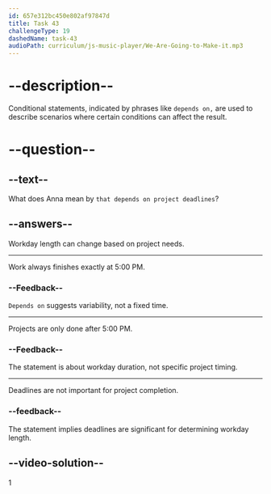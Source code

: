 ```yaml
---
id: 657e312bc450e802af97847d
title: Task 43
challengeType: 19
dashedName: task-43
audioPath: curriculum/js-music-player/We-Are-Going-to-Make-it.mp3
---
```


<!-- (audio) Tom: How long are our workdays?

Anna: We typically finish at 5:00 PM, but that depends on project deadlines. -->

# --description--

Conditional statements, indicated by phrases like `depends on,` are used to describe scenarios where certain conditions can affect the result.

# --question--

## --text--

What does Anna mean by `that depends on project deadlines`?

## --answers--

Workday length can change based on project needs.

---

Work always finishes exactly at 5:00 PM.

### --Feedback--

`Depends on` suggests variability, not a fixed time.

---

Projects are only done after 5:00 PM.

### --Feedback--

The statement is about workday duration, not specific project timing.

---

Deadlines are not important for project completion.

### --feedback--

The statement implies deadlines are significant for determining workday length.

## --video-solution--

1
